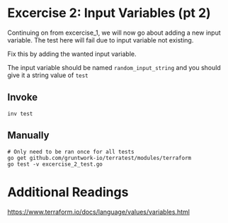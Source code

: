 # Excercise 2: Input Variables (pt 2)

Continuing on from excercise_1, we will now go about adding a new input variable. The test here will fail due to input variable not existing. 

Fix this by adding the wanted input variable.

The input variable should be named `random_input_string` and you should give it a string value of `test`

## Invoke
```
inv test
```

## Manually
```
# Only need to be ran once for all tests
go get github.com/gruntwork-io/terratest/modules/terraform
go test -v excercise_2_test.go
```

# Additional Readings
https://www.terraform.io/docs/language/values/variables.html